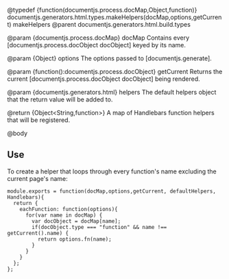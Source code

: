 @typedef {function(documentjs.process.docMap,Object,function)} documentjs.generators.html.types.makeHelpers(docMap,options,getCurrent) makeHelpers
@parent documentjs.generators.html.build.types

@param {documentjs.process.docMap} docMap Contains 
every [documentjs.process.docObject docObject] keyed by its name.

@param {Object} options The options passed to [documentjs.generate]. 

@param {function():documentjs.process.docObject} getCurrent Returns the 
current [documentjs.process.docObject docObject] being rendered.

@param {documentjs.generators.html} helpers The default helpers object that
the return value will be added to.



@return {Object<String,function>} A map of Handlebars function helpers 
that will be registered.

@body

## Use

To create a helper that loops through every function's name excluding
the current page's name:

    module.exports = function(docMap,options,getCurrent, defaultHelpers, Handlebars){
      return {
        eachFunction: function(options){
          for(var name in docMap) {
            var docObject = docMap[name];
            if(docObject.type === "function" && name !== getCurrent().name) {
              return options.fn(name);
            }
          }
        }
      };
    };

